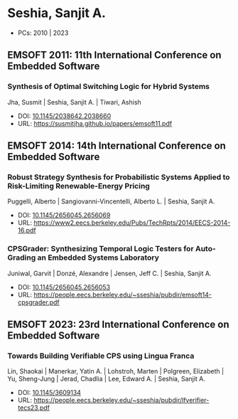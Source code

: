 # Seshia, Sanjit A.

* PCs: 2010 | 2023

## EMSOFT 2011: 11th International Conference on Embedded Software

### Synthesis of Optimal Switching Logic for Hybrid Systems
Jha, Susmit | Seshia, Sanjit A. | Tiwari, Ashish
* DOI: [10.1145/2038642.2038660](https://doi.org/10.1145/2038642.2038660)
* URL: <https://susmitjha.github.io/papers/emsoft11.pdf>

## EMSOFT 2014: 14th International Conference on Embedded Software

### Robust Strategy Synthesis for Probabilistic Systems Applied to Risk-Limiting Renewable-Energy Pricing
Puggelli, Alberto | Sangiovanni-Vincentelli, Alberto L. | Seshia, Sanjit A.
* DOI: [10.1145/2656045.2656069](https://doi.org/10.1145/2656045.2656069)
* URL: <https://www2.eecs.berkeley.edu/Pubs/TechRpts/2014/EECS-2014-16.pdf>

### CPSGrader: Synthesizing Temporal Logic Testers for Auto-Grading an Embedded Systems Laboratory
Juniwal, Garvit | Donzé, Alexandre | Jensen, Jeff C. | Seshia, Sanjit A.
* DOI: [10.1145/2656045.2656053](https://doi.org/10.1145/2656045.2656053)
* URL: <https://people.eecs.berkeley.edu/~sseshia/pubdir/emsoft14-cpsgrader.pdf>

## EMSOFT 2023: 23rd International Conference on Embedded Software

### Towards Building Verifiable CPS using Lingua Franca
Lin, Shaokai | Manerkar, Yatin A. | Lohstroh, Marten | Polgreen, Elizabeth | Yu, Sheng-Jung | Jerad, Chadlia | Lee, Edward A. | Seshia, Sanjit A.
* DOI: [10.1145/3609134](https://doi.org/10.1145/3609134)
* URL: <https://people.eecs.berkeley.edu/~sseshia/pubdir/lfverifier-tecs23.pdf>

